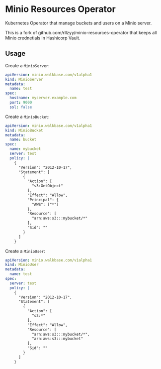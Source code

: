 # Minio Resources Operator

Kubernetes Operator that manage buckets and users on a Minio server.

This is a fork of github.com/rllzyy/minio-resources-operator that keeps all Minio crednetials in Hashicorp Vault.

## Usage

Create a `MinioServer`:

```yaml 
apiVersion: minio.walkbase.com/v1alpha1
kind: MinioServer
metadata:
  name: test
spec:
  hostname: myserver.example.com
  port: 9000
  ssl: false
```

Create a `MinioBucket`:

```yaml
apiVersion: minio.walkbase.com/v1alpha1
kind: MinioBucket
metadata:
  name: bucket
spec:
  name: mybucket
  server: test
  policy: |
    {
      "Version": "2012-10-17",
      "Statement": [
        {
          "Action": [
            "s3:GetObject"
          ],
          "Effect": "Allow",
          "Principal": {
            "AWS": ["*"]
          },
          "Resource": [
            "arn:aws:s3:::mybucket/*"
          ],
          "Sid": ""
        }
      ]
    }

```

Create a `MinioUser`:

```yaml
apiVersion: minio.walkbase.com/v1alpha1
kind: MinioUser
metadata:
  name: test
spec:
  server: test
  policy: |
    {
      "Version": "2012-10-17",
      "Statement": [
        {
          "Action": [
            "s3:*"
          ],
          "Effect": "Allow",
          "Resource": [
            "arn:aws:s3:::mybucket/*",
            "arn:aws:s3:::mybucket"
          ],
          "Sid": ""
        }
      ]
    }
```